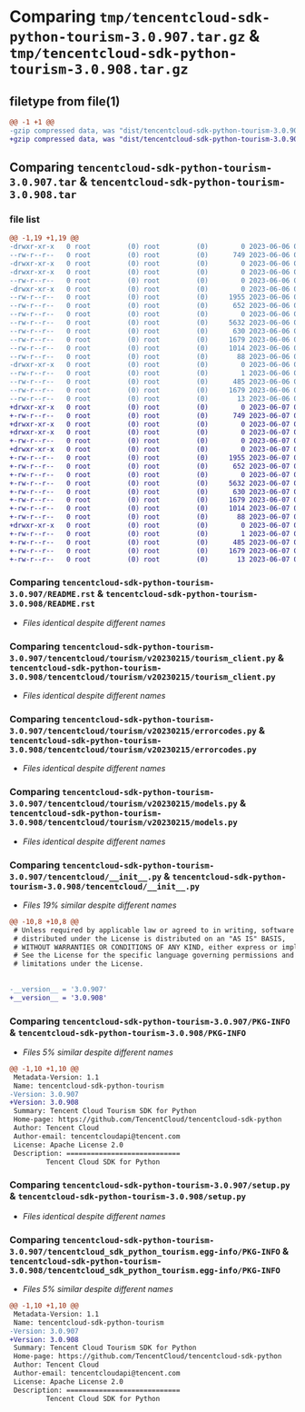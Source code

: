 # Comparing `tmp/tencentcloud-sdk-python-tourism-3.0.907.tar.gz` & `tmp/tencentcloud-sdk-python-tourism-3.0.908.tar.gz`

## filetype from file(1)

```diff
@@ -1 +1 @@
-gzip compressed data, was "dist/tencentcloud-sdk-python-tourism-3.0.907.tar", last modified: Tue Jun  6 02:37:59 2023, max compression
+gzip compressed data, was "dist/tencentcloud-sdk-python-tourism-3.0.908.tar", last modified: Wed Jun  7 00:35:12 2023, max compression
```

## Comparing `tencentcloud-sdk-python-tourism-3.0.907.tar` & `tencentcloud-sdk-python-tourism-3.0.908.tar`

### file list

```diff
@@ -1,19 +1,19 @@
-drwxr-xr-x   0 root         (0) root         (0)        0 2023-06-06 02:37:59.000000 tencentcloud-sdk-python-tourism-3.0.907/
--rw-r--r--   0 root         (0) root         (0)      749 2023-06-06 02:37:59.000000 tencentcloud-sdk-python-tourism-3.0.907/README.rst
-drwxr-xr-x   0 root         (0) root         (0)        0 2023-06-06 02:37:59.000000 tencentcloud-sdk-python-tourism-3.0.907/tencentcloud/
-drwxr-xr-x   0 root         (0) root         (0)        0 2023-06-06 02:37:59.000000 tencentcloud-sdk-python-tourism-3.0.907/tencentcloud/tourism/
--rw-r--r--   0 root         (0) root         (0)        0 2023-06-06 02:37:59.000000 tencentcloud-sdk-python-tourism-3.0.907/tencentcloud/tourism/__init__.py
-drwxr-xr-x   0 root         (0) root         (0)        0 2023-06-06 02:37:59.000000 tencentcloud-sdk-python-tourism-3.0.907/tencentcloud/tourism/v20230215/
--rw-r--r--   0 root         (0) root         (0)     1955 2023-06-06 02:37:59.000000 tencentcloud-sdk-python-tourism-3.0.907/tencentcloud/tourism/v20230215/tourism_client.py
--rw-r--r--   0 root         (0) root         (0)      652 2023-06-06 02:37:59.000000 tencentcloud-sdk-python-tourism-3.0.907/tencentcloud/tourism/v20230215/errorcodes.py
--rw-r--r--   0 root         (0) root         (0)        0 2023-06-06 02:37:59.000000 tencentcloud-sdk-python-tourism-3.0.907/tencentcloud/tourism/v20230215/__init__.py
--rw-r--r--   0 root         (0) root         (0)     5632 2023-06-06 02:37:59.000000 tencentcloud-sdk-python-tourism-3.0.907/tencentcloud/tourism/v20230215/models.py
--rw-r--r--   0 root         (0) root         (0)      630 2023-06-06 02:37:59.000000 tencentcloud-sdk-python-tourism-3.0.907/tencentcloud/__init__.py
--rw-r--r--   0 root         (0) root         (0)     1679 2023-06-06 02:37:59.000000 tencentcloud-sdk-python-tourism-3.0.907/PKG-INFO
--rw-r--r--   0 root         (0) root         (0)     1014 2023-06-06 02:37:59.000000 tencentcloud-sdk-python-tourism-3.0.907/setup.py
--rw-r--r--   0 root         (0) root         (0)       88 2023-06-06 02:37:59.000000 tencentcloud-sdk-python-tourism-3.0.907/setup.cfg
-drwxr-xr-x   0 root         (0) root         (0)        0 2023-06-06 02:37:59.000000 tencentcloud-sdk-python-tourism-3.0.907/tencentcloud_sdk_python_tourism.egg-info/
--rw-r--r--   0 root         (0) root         (0)        1 2023-06-06 02:37:59.000000 tencentcloud-sdk-python-tourism-3.0.907/tencentcloud_sdk_python_tourism.egg-info/dependency_links.txt
--rw-r--r--   0 root         (0) root         (0)      485 2023-06-06 02:37:59.000000 tencentcloud-sdk-python-tourism-3.0.907/tencentcloud_sdk_python_tourism.egg-info/SOURCES.txt
--rw-r--r--   0 root         (0) root         (0)     1679 2023-06-06 02:37:59.000000 tencentcloud-sdk-python-tourism-3.0.907/tencentcloud_sdk_python_tourism.egg-info/PKG-INFO
--rw-r--r--   0 root         (0) root         (0)       13 2023-06-06 02:37:59.000000 tencentcloud-sdk-python-tourism-3.0.907/tencentcloud_sdk_python_tourism.egg-info/top_level.txt
+drwxr-xr-x   0 root         (0) root         (0)        0 2023-06-07 00:35:12.000000 tencentcloud-sdk-python-tourism-3.0.908/
+-rw-r--r--   0 root         (0) root         (0)      749 2023-06-07 00:35:12.000000 tencentcloud-sdk-python-tourism-3.0.908/README.rst
+drwxr-xr-x   0 root         (0) root         (0)        0 2023-06-07 00:35:12.000000 tencentcloud-sdk-python-tourism-3.0.908/tencentcloud/
+drwxr-xr-x   0 root         (0) root         (0)        0 2023-06-07 00:35:12.000000 tencentcloud-sdk-python-tourism-3.0.908/tencentcloud/tourism/
+-rw-r--r--   0 root         (0) root         (0)        0 2023-06-07 00:35:12.000000 tencentcloud-sdk-python-tourism-3.0.908/tencentcloud/tourism/__init__.py
+drwxr-xr-x   0 root         (0) root         (0)        0 2023-06-07 00:35:12.000000 tencentcloud-sdk-python-tourism-3.0.908/tencentcloud/tourism/v20230215/
+-rw-r--r--   0 root         (0) root         (0)     1955 2023-06-07 00:35:12.000000 tencentcloud-sdk-python-tourism-3.0.908/tencentcloud/tourism/v20230215/tourism_client.py
+-rw-r--r--   0 root         (0) root         (0)      652 2023-06-07 00:35:12.000000 tencentcloud-sdk-python-tourism-3.0.908/tencentcloud/tourism/v20230215/errorcodes.py
+-rw-r--r--   0 root         (0) root         (0)        0 2023-06-07 00:35:12.000000 tencentcloud-sdk-python-tourism-3.0.908/tencentcloud/tourism/v20230215/__init__.py
+-rw-r--r--   0 root         (0) root         (0)     5632 2023-06-07 00:35:12.000000 tencentcloud-sdk-python-tourism-3.0.908/tencentcloud/tourism/v20230215/models.py
+-rw-r--r--   0 root         (0) root         (0)      630 2023-06-07 00:35:12.000000 tencentcloud-sdk-python-tourism-3.0.908/tencentcloud/__init__.py
+-rw-r--r--   0 root         (0) root         (0)     1679 2023-06-07 00:35:12.000000 tencentcloud-sdk-python-tourism-3.0.908/PKG-INFO
+-rw-r--r--   0 root         (0) root         (0)     1014 2023-06-07 00:35:12.000000 tencentcloud-sdk-python-tourism-3.0.908/setup.py
+-rw-r--r--   0 root         (0) root         (0)       88 2023-06-07 00:35:12.000000 tencentcloud-sdk-python-tourism-3.0.908/setup.cfg
+drwxr-xr-x   0 root         (0) root         (0)        0 2023-06-07 00:35:12.000000 tencentcloud-sdk-python-tourism-3.0.908/tencentcloud_sdk_python_tourism.egg-info/
+-rw-r--r--   0 root         (0) root         (0)        1 2023-06-07 00:35:12.000000 tencentcloud-sdk-python-tourism-3.0.908/tencentcloud_sdk_python_tourism.egg-info/dependency_links.txt
+-rw-r--r--   0 root         (0) root         (0)      485 2023-06-07 00:35:12.000000 tencentcloud-sdk-python-tourism-3.0.908/tencentcloud_sdk_python_tourism.egg-info/SOURCES.txt
+-rw-r--r--   0 root         (0) root         (0)     1679 2023-06-07 00:35:12.000000 tencentcloud-sdk-python-tourism-3.0.908/tencentcloud_sdk_python_tourism.egg-info/PKG-INFO
+-rw-r--r--   0 root         (0) root         (0)       13 2023-06-07 00:35:12.000000 tencentcloud-sdk-python-tourism-3.0.908/tencentcloud_sdk_python_tourism.egg-info/top_level.txt
```

### Comparing `tencentcloud-sdk-python-tourism-3.0.907/README.rst` & `tencentcloud-sdk-python-tourism-3.0.908/README.rst`

 * *Files identical despite different names*

### Comparing `tencentcloud-sdk-python-tourism-3.0.907/tencentcloud/tourism/v20230215/tourism_client.py` & `tencentcloud-sdk-python-tourism-3.0.908/tencentcloud/tourism/v20230215/tourism_client.py`

 * *Files identical despite different names*

### Comparing `tencentcloud-sdk-python-tourism-3.0.907/tencentcloud/tourism/v20230215/errorcodes.py` & `tencentcloud-sdk-python-tourism-3.0.908/tencentcloud/tourism/v20230215/errorcodes.py`

 * *Files identical despite different names*

### Comparing `tencentcloud-sdk-python-tourism-3.0.907/tencentcloud/tourism/v20230215/models.py` & `tencentcloud-sdk-python-tourism-3.0.908/tencentcloud/tourism/v20230215/models.py`

 * *Files identical despite different names*

### Comparing `tencentcloud-sdk-python-tourism-3.0.907/tencentcloud/__init__.py` & `tencentcloud-sdk-python-tourism-3.0.908/tencentcloud/__init__.py`

 * *Files 19% similar despite different names*

```diff
@@ -10,8 +10,8 @@
 # Unless required by applicable law or agreed to in writing, software
 # distributed under the License is distributed on an "AS IS" BASIS,
 # WITHOUT WARRANTIES OR CONDITIONS OF ANY KIND, either express or implied.
 # See the License for the specific language governing permissions and
 # limitations under the License.
 
 
-__version__ = '3.0.907'
+__version__ = '3.0.908'
```

### Comparing `tencentcloud-sdk-python-tourism-3.0.907/PKG-INFO` & `tencentcloud-sdk-python-tourism-3.0.908/PKG-INFO`

 * *Files 5% similar despite different names*

```diff
@@ -1,10 +1,10 @@
 Metadata-Version: 1.1
 Name: tencentcloud-sdk-python-tourism
-Version: 3.0.907
+Version: 3.0.908
 Summary: Tencent Cloud Tourism SDK for Python
 Home-page: https://github.com/TencentCloud/tencentcloud-sdk-python
 Author: Tencent Cloud
 Author-email: tencentcloudapi@tencent.com
 License: Apache License 2.0
 Description: ============================
         Tencent Cloud SDK for Python
```

### Comparing `tencentcloud-sdk-python-tourism-3.0.907/setup.py` & `tencentcloud-sdk-python-tourism-3.0.908/setup.py`

 * *Files identical despite different names*

### Comparing `tencentcloud-sdk-python-tourism-3.0.907/tencentcloud_sdk_python_tourism.egg-info/PKG-INFO` & `tencentcloud-sdk-python-tourism-3.0.908/tencentcloud_sdk_python_tourism.egg-info/PKG-INFO`

 * *Files 5% similar despite different names*

```diff
@@ -1,10 +1,10 @@
 Metadata-Version: 1.1
 Name: tencentcloud-sdk-python-tourism
-Version: 3.0.907
+Version: 3.0.908
 Summary: Tencent Cloud Tourism SDK for Python
 Home-page: https://github.com/TencentCloud/tencentcloud-sdk-python
 Author: Tencent Cloud
 Author-email: tencentcloudapi@tencent.com
 License: Apache License 2.0
 Description: ============================
         Tencent Cloud SDK for Python
```

